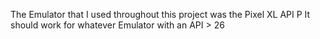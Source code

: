 The Emulator that I used throughout this project was the Pixel XL API P
It should work for whatever Emulator with an API > 26


